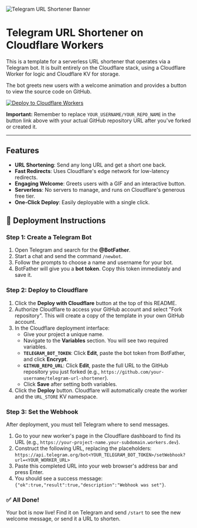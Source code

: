 ![Telegram URL Shortener Banner](.src/assets/banner-integration.png)


# Telegram URL Shortener on Cloudflare Workers

This is a template for a serverless URL shortener that operates via a Telegram bot. It is built entirely on the Cloudflare stack, using a Cloudflare Worker for logic and Cloudflare KV for storage.

The bot greets new users with a welcome animation and provides a button to view the source code on GitHub.

[![Deploy to Cloudflare Workers](https://deploy.workers.cloudflare.com/button)](https://deploy.workers.cloudflare.com/?url=https://github.com/YOUR_USERNAME/YOUR_REPO_NAME)

**Important:** Remember to replace `YOUR_USERNAME/YOUR_REPO_NAME` in the button link above with your actual GitHub repository URL after you've forked or created it.

---

## Features

*   **URL Shortening**: Send any long URL and get a short one back.
*   **Fast Redirects**: Uses Cloudflare's edge network for low-latency redirects.
*   **Engaging Welcome**: Greets users with a GIF and an interactive button.
*   **Serverless**: No servers to manage, and runs on Cloudflare's generous free tier.
*   **One-Click Deploy**: Easily deployable with a single click.

## 🚀 Deployment Instructions

### Step 1: Create a Telegram Bot
1.  Open Telegram and search for the **@BotFather**.
2.  Start a chat and send the command `/newbot`.
3.  Follow the prompts to choose a name and username for your bot.
4.  BotFather will give you a **bot token**. Copy this token immediately and save it.

### Step 2: Deploy to Cloudflare
1.  Click the **Deploy with Cloudflare** button at the top of this README.
2.  Authorize Cloudflare to access your GitHub account and select "Fork repository". This will create a copy of the template in your own GitHub account.
3.  In the Cloudflare deployment interface:
    *   Give your project a unique name.
    *   Navigate to the **Variables** section. You will see two required variables.
    *   **`TELEGRAM_BOT_TOKEN`**: Click **Edit**, paste the bot token from BotFather, and click **Encrypt**.
    *   **`GITHUB_REPO_URL`**: Click **Edit**, paste the full URL to the GitHub repository you just forked (e.g., `https://github.com/your-username/telegram-url-shortener`).
    *   Click **Save** after setting both variables.
4.  Click the **Deploy** button. Cloudflare will automatically create the worker and the `URL_STORE` KV namespace.

### Step 3: Set the Webhook
After deployment, you must tell Telegram where to send messages.
1.  Go to your new worker's page in the Cloudflare dashboard to find its URL (e.g., `https://your-project-name.your-subdomain.workers.dev`).
2.  Construct the following URL, replacing the placeholders:
    `https://api.telegram.org/bot<YOUR_TELEGRAM_BOT_TOKEN>/setWebhook?url=<YOUR_WORKER_URL>`
3.  Paste this completed URL into your web browser's address bar and press Enter.
4.  You should see a success message: `{"ok":true,"result":true,"description":"Webhook was set"}`.

### ✅ All Done!
Your bot is now live! Find it on Telegram and send `/start` to see the new welcome message, or send it a URL to shorten.
